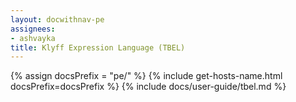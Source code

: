 ```yaml
---
layout: docwithnav-pe
assignees:
- ashvayka
title: Klyff Expression Language (TBEL)
---
```


{% assign docsPrefix = "pe/" %}
{% include get-hosts-name.html docsPrefix=docsPrefix %}
{% include docs/user-guide/tbel.md %}
